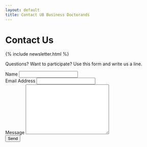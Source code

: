 ```yaml
---
layout: default
title: Contact UB Business Doctorands
---
```



<div id="contact">
  <h1 class="pageTitle">Contact Us</h1>
    {% include newsletter.html %}
  <div class="contactContent">
    <p class="intro">Questions? Want to participate? Use this form and write us a line.</p>
  </div>
  <form action="https://formspree.io/ryarmsta7@alumnes.ub.edu" method="POST">
    <label for="name">Name</label>    
    <input type="text" id="name" name="name" class="full-width"><br>
    <label for="email">Email Address</label>
    <input type="email" id="email" name="_replyto" class="full-width"><br>
    <label for="message">Message</label>
    <textarea name="message" id="message" cols="30" rows="10" class="full-width"></textarea><br>
    <input type="submit" value="Send" class="button">
  </form>
</div>

